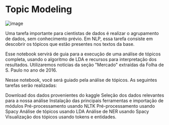 # Topic Modeling

![image](https://miro.medium.com/max/1400/1*gTaQgnyNhgLwFKTnOl0DsQ.png)

Uma tarefa importante para cientistas de dados é realizar o agrupamento de dados, sem conhecimento prévio. Em NLP, essa tarefa consiste em descobrir os tópicos que estão presentes nos textos da base.

Esse notebook servirá de guia para a execução de uma análise de tópicos completa, usando o algoritmo de LDA e recursos para interpretação dos resultados. Utilizaremos notícias da seção "Mercado" extraídas da Folha de S. Paulo no ano de 2016. 

Nesse notebook, você será guiado pela análise de tópicos. As seguintes tarefas serão realizadas:

Download dos dados provenientes do kaggle
Seleção dos dados relevantes para a nossa análise
Instalação das principais ferramentas e importação de módulos
Pré-processamento usando NLTK
Pré-processamento usando Spacy
Análise de tópicos usando LDA
Análise de NER usando Spacy
Visualização dos tópicos usando tokens e entidades.
